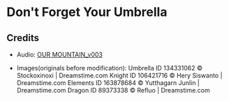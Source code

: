 # Don't Forget Your Umbrella

## Credits

* Audio: 
[OUR MOUNTAIN_v003](https://soundimage.org/fantasywonder/)

* Images(originals before modification):
Umbrella
ID 134331062 © Stockoxinoxi | Dreamstime.com
Knight
ID 106421716 © Hery  Siswanto | Dreamstime.com
Elements
ID 163878684
© Yutthagarn Junlin | Dreamstime.com
Dragon
ID 89373338
© Refluo | Dreamstime.com

